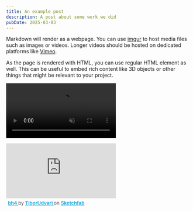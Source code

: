 ```yaml
---
title: An example post
description: A post about some work we did
pubDate: 2025-03-03
---
```


Markdown will render as a webpage. You can use [imgur](https://imgur.com/) to host media files such as images or videos. Longer videos should be hosted on dedicated platforms like [Vimeo](https://vimeo.com/).

As the page is rendered with HTML, you can use regular HTML element as well. This can be useful to embed rich content like 3D objects or other things that might be relevant to your project.

<video src="https://i.imgur.com/LtRhnq9.mp4" muted inline autoplay loop></video>

<div class="sketchfab-embed-wrapper w-full aspect-video bg-gray-50"> <iframe title="bh4" class="w-full h-full" frameborder="0" allowfullscreen mozallowfullscreen="true" webkitallowfullscreen="true" allow="autoplay; fullscreen; xr-spatial-tracking" xr-spatial-tracking execution-while-out-of-viewport execution-while-not-rendered web-share src="https://sketchfab.com/models/4dda80925ba4455996c95886b708d910/embed"> </iframe> <p style="font-size: 13px; font-weight: normal; margin: 5px; color: #4A4A4A;"> <a href="https://sketchfab.com/3d-models/bh4-4dda80925ba4455996c95886b708d910?utm_medium=embed&utm_campaign=share-popup&utm_content=4dda80925ba4455996c95886b708d910" target="_blank" rel="nofollow" style="font-weight: bold; color: #1CAAD9;"> bh4 </a> by <a href="https://sketchfab.com/TiborUdvari?utm_medium=embed&utm_campaign=share-popup&utm_content=4dda80925ba4455996c95886b708d910" target="_blank" rel="nofollow" style="font-weight: bold; color: #1CAAD9;"> TiborUdvari </a> on <a href="https://sketchfab.com?utm_medium=embed&utm_campaign=share-popup&utm_content=4dda80925ba4455996c95886b708d910" target="_blank" rel="nofollow" style="font-weight: bold; color: #1CAAD9;">Sketchfab</a></p></div>
